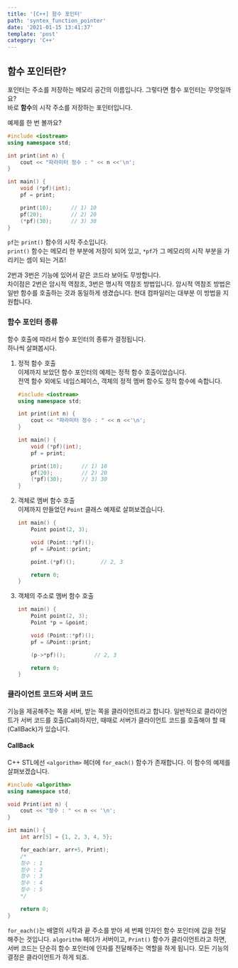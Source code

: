 ```yaml
---
title: '[C++] 함수 포인터'
path: 'syntex_function_pointer'
date: '2021-01-15 13:41:37'
template: 'post'
category: 'C++'
---
```


## 함수 포인터란?
포인터는 주소를 저장하는 메모리 공간의 이름입니다. 그렇다면 함수 포인터는 무엇일까요?   
바로 **함수**의 시작 주소를 저장하는 포인터입니다.   

예제를 한 번 볼까요?

```c++ {numberLines}
#include <iostream>
using namespace std;

int print(int n) {
    cout << "파라미터 정수 : " << n <<'\n';
}

int main() {
    void (*pf)(int);
    pf = print;

    print(10);      // 1) 10
    pf(20);         // 2) 20
    (*pf)(30);      // 3) 30
}
```

`pf`는 `print()` 함수의 시작 주소입니다.   
`print()` 함수는 메모리 한 부분에 저장이 되어 있고, `*pf`가 그 메모리의 시작 부분을 가리키는 셈이 되는 거죠!   

2번과 3번은 기능에 있어서 같은 코드라 보아도 무방합니다.   
차이점은 2번은 암시적 역참조, 3번은 명시적 역참조 방법입니다. 암시적 역참조 방법은 일반 함수를 호출하는 것과 동일하게 생겼습니다. 현대 컴파일러는 대부분 이 방법을 지원합니다.

### 함수 포인터 종류
함수 호출에 따라서 함수 포인터의 종류가 결정됩니다.   
하나씩 살펴봅시다.   

1. 정적 함수 호출   
    이제까지 보았던 함수 포인터의 예제는 정적 함수 호출이었습니다.   
    전역 함수 외에도 네임스페이스, 객체의 정적 멤버 함수도 정적 함수에 속합니다.

    ```c++ {numberLines} 
    #include <iostream>
    using namespace std;

    int print(int n) {
        cout << "파라미터 정수 : " << n <<'\n';
    }

    int main() {
        void (*pf)(int);
        pf = print;

        print(10);      // 1) 10
        pf(20);         // 2) 20
        (*pf)(30);      // 3) 30
    }
    ```
2. 객체로 멤버 함수 호출   
    이제까지 만들었던 `Point` 클래스 예제로 살펴보겠습니다.

    ```c++ {numberLines} 
    int main() {
        Point point(2, 3);

        void (Point::*pf)();
        pf = &Point::print;

        point.(*pf)();        // 2, 3

        return 0;
    }
    ```
3. 객체의 주소로 멤버 함수 호출

    ```c++ {numberLines} 
    int main() {
        Point point(2, 3);
        Point *p = &point;

        void (Point::*pf)();
        pf = &Point::print;

        (p->*pf)();         // 2, 3

        return 0;
    }
    ```

### 클라이언트 코드와 서버 코드
기능을 제공해주는 쪽을 서버, 받는 쪽을 클라이언트라고 합니다. 일반적으로 클라이언트가 서버 코드를 호출(Call)하지만, 때때로 서버가 클라이언트 코드를 호출해야 할 때(CallBack)가 있습니다.   

#### CallBack
C++ STL에선 `<algorithm>` 헤더에 `for_each()` 함수가 존재합니다. 이 함수의 예제를 살펴보겠습니다.

```c++ {numberLines} 
#include <algorithm>
using namespace std;

void Print(int n) {
    cout << "정수 : " << n << '\n';
}

int main() {
    int arr[5] = {1, 2, 3, 4, 5};

    for_each(arr, arr+5, Print);
    /*
    정수 : 1
    정수 : 2
    정수 : 3
    정수 : 4
    정수 : 5
    */

    return 0;
}
```

`for_each()`는 배열의 시작과 끝 주소를 받아 세 번째 인자인 함수 포인터에 값을 전달해주는 것입니다.
`algorithm` 헤더가 서버이고, `Print()` 함수가 클라이언트라고 하면, 서버 코드는 단순히 함수 포인터에 인자를 전달해주는 역할을 하게 됩니다. 모든 기능의 결정은 클라이언트가 하게 되죠.   
